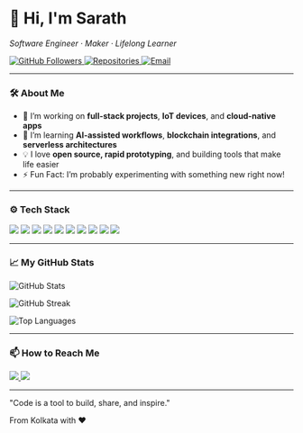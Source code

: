 <!-- Profile Header -->
<h1 align="left">👋 Hi, I'm Sarath</h1>

<p align="left">
  <em>Software Engineer · Maker · Lifelong Learner</em>
</p>

<!-- Badges -->
<p align="left">
  <a href="https://github.com/jrsarath">
    <img src="https://img.shields.io/github/followers/jrsarath?label=Followers&style=social" alt="GitHub Followers" />
  </a>
  <a href="https://github.com/jrsarath?tab=repositories">
    <img src="https://img.shields.io/badge/Code-Explore-blue?logo=github" alt="Repositories" />
  </a>
  <a href="mailto:youremail@example.com">
    <img src="https://img.shields.io/badge/Contact-Email-informational?logo=gmail" alt="Email" />
  </a>
</p>

---

<!-- About Me -->
### 🛠 About Me

- 🔭 I’m working on **full-stack projects**, **IoT devices**, and **cloud-native apps**
- 🌱 I’m learning **AI-assisted workflows**, **blockchain integrations**, and **serverless architectures**
- 💡 I love **open source, rapid prototyping**, and building tools that make life easier
- ⚡ Fun Fact: I’m probably experimenting with something new right now!

---

<!-- Skills -->
### ⚙️ Tech Stack

<p align="left">
  <img src="https://img.shields.io/badge/-JavaScript-black?style=flat-square&logo=javascript" />
  <img src="https://img.shields.io/badge/-TypeScript-black?style=flat-square&logo=typescript" />
  <img src="https://img.shields.io/badge/-Node.js-black?style=flat-square&logo=node.js" />
  <img src="https://img.shields.io/badge/-React-black?style=flat-square&logo=react" />
  <img src="https://img.shields.io/badge/-Next.js-black?style=flat-square&logo=next.js" />
  <img src="https://img.shields.io/badge/-Go-black?style=flat-square&logo=go" />
  <img src="https://img.shields.io/badge/-Python-black?style=flat-square&logo=python" />
  <img src="https://img.shields.io/badge/-Docker-black?style=flat-square&logo=docker" />
  <img src="https://img.shields.io/badge/-AWS-black?style=flat-square&logo=amazon-aws" />
  <img src="https://img.shields.io/badge/-Firebase-black?style=flat-square&logo=firebase" />
</p>

---

<!-- GitHub Stats -->
### 📈 My GitHub Stats

<p align="left">
  <img src="https://github-readme-stats.vercel.app/api?username=jrsarath&show_icons=true&theme=tokyonight&hide_border=true" alt="GitHub Stats" />
</p>

<p align="left">
  <img src="https://github-readme-streak-stats.herokuapp.com/?user=jrsarath&theme=tokyonight&hide_border=true" alt="GitHub Streak" />
</p>

<p align="left">
  <img src="https://github-readme-stats.vercel.app/api/top-langs/?username=jrsarath&layout=compact&theme=tokyonight&hide_border=true" alt="Top Languages" />
</p>

---

<!-- Connect -->
### 📫 How to Reach Me

<p>
  <a href="mailto:jrsarath@outlook.com">
    <img src="https://img.shields.io/badge/-Email-red?style=flat-square&logo=gmail&logoColor=white" />
  </a>
  <a href="https://github.com/jrsarath">
    <img src="https://img.shields.io/badge/-GitHub-181717?style=flat-square&logo=github" />
  </a>
</p>

---
"Code is a tool to build, share, and inspire."

From Kolkata with ❤️
